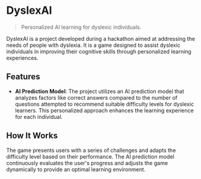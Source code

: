 # DyslexAI
> Personalized AI learning for dyslexic individuals.


DyslexAI is a project developed during a hackathon aimed at addressing the needs of people with dyslexia. It is a game designed to assist dyslexic individuals in improving their cognitive skills through personalized learning experiences.
## Features
- **AI Prediction Model**: The project utilizes an AI prediction model that analyzes factors like correct answers compared to the number of questions attempted to recommend suitable difficulty levels for dyslexic learners. This personalized approach enhances the learning experience for each individual.

## How It Works
The game presents users with a series of challenges and adapts the difficulty level based on their performance. The AI prediction model continuously evaluates the user's progress and adjusts the game dynamically to provide an optimal learning environment.
